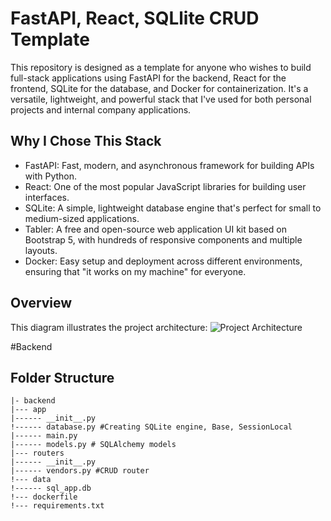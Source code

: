 # FastAPI, React, SQLlite CRUD Template
This repository is designed as a template for anyone who wishes to build full-stack applications using FastAPI for the backend, React for the frontend, SQLite for the database, and Docker for containerization. It's a versatile, lightweight, and powerful stack that I've used for both personal projects and internal company applications.

## Why I Chose This Stack
- FastAPI: Fast, modern, and asynchronous framework for building APIs with Python.
- React: One of the most popular JavaScript libraries for building user interfaces.
- SQLite: A simple, lightweight database engine that's perfect for small to medium-sized applications.
- Tabler: A free and open-source web application UI kit based on Bootstrap 5, with hundreds of responsive components and multiple layouts.
- Docker: Easy setup and deployment across different environments, ensuring that "it works on my machine" for everyone.

## Overview
This diagram illustrates the project architecture:
![Project Architecture](https://github.com/Ballal65/FastAPI-SQLlite-React-Tabler--CRUD-Template-Without-authentication/blob/main/Docker%20Overview.png)

#Backend
## Folder Structure
```
|- backend
|--- app
|------ __init__.py
!------ database.py #Creating SQLite engine, Base, SessionLocal
|------ main.py
|------ models.py # SQLAlchemy models
|--- routers
|------ __init__.py
|------ vendors.py #CRUD router
!--- data
!------ sql_app.db
!--- dockerfile
!--- requirements.txt
```
